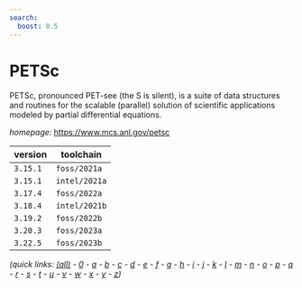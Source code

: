 ```yaml
---
search:
  boost: 0.5
---
```

# PETSc

PETSc, pronounced PET-see (the S is silent), is a suite of data structures and routines for the  scalable (parallel) solution of scientific applications modeled by partial differential equations.

*homepage*: <https://www.mcs.anl.gov/petsc>

version | toolchain
--------|----------
``3.15.1`` | ``foss/2021a``
``3.15.1`` | ``intel/2021a``
``3.17.4`` | ``foss/2022a``
``3.18.4`` | ``intel/2021b``
``3.19.2`` | ``foss/2022b``
``3.20.3`` | ``foss/2023a``
``3.22.5`` | ``foss/2023b``


*(quick links: [(all)](../index.md) - [0](../0/index.md) - [a](../a/index.md) - [b](../b/index.md) - [c](../c/index.md) - [d](../d/index.md) - [e](../e/index.md) - [f](../f/index.md) - [g](../g/index.md) - [h](../h/index.md) - [i](../i/index.md) - [j](../j/index.md) - [k](../k/index.md) - [l](../l/index.md) - [m](../m/index.md) - [n](../n/index.md) - [o](../o/index.md) - [p](../p/index.md) - [q](../q/index.md) - [r](../r/index.md) - [s](../s/index.md) - [t](../t/index.md) - [u](../u/index.md) - [v](../v/index.md) - [w](../w/index.md) - [x](../x/index.md) - [y](../y/index.md) - [z](../z/index.md))*


